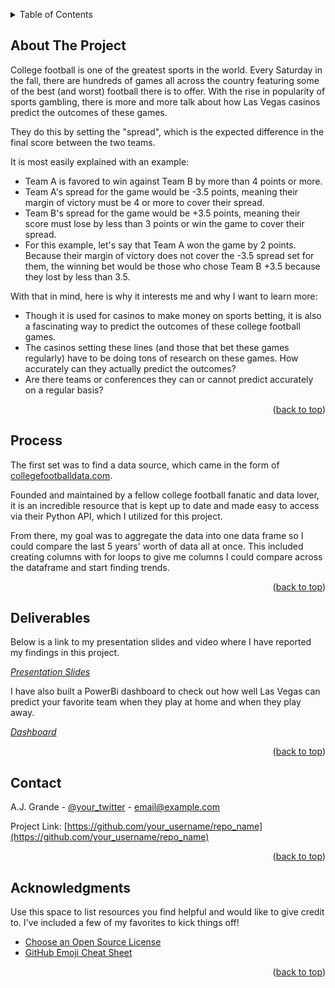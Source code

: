 <!-- Improved compatibility of back to top link: See: https://github.com/othneildrew/Best-README-Template/pull/73 -->
<a name="readme-top"></a>
<!--
*** Thanks for checking out the Best-README-Template. If you have a suggestion
*** that would make this better, please fork the repo and create a pull request
*** or simply open an issue with the tag "enhancement".
*** Don't forget to give the project a star!
*** Thanks again! Now go create something AMAZING! :D
-->



<!-- PROJECT SHIELDS -->
<!--
*** I'm using markdown "reference style" links for readability.
*** Reference links are enclosed in brackets [ ] instead of parentheses ( ).
*** See the bottom of this document for the declaration of the reference variables
*** for contributors-url, forks-url, etc. This is an optional, concise syntax you may use.
*** https://www.markdownguide.org/basic-syntax/#reference-style-links




<br />
<div align="center">

  <h2 align="center"> How accurate are predictions for college football games? </h2>

  <p align="center">
    A deep dive into the world of Las Vegas predicting college football games over the last 5 years.
    <br />
  </p>
</div>



<!-- TABLE OF CONTENTS -->
<details>
  <summary>Table of Contents</summary>
  <ol>
    <li><a href="#about-the-project">About The Project</a></li>
    <li><a href="#process">Process</a></li>
    <li><a href="#deliverables">Deliverables</a></li>
    <li><a href="#contact">Contact</a></li>
    <li><a href="#acknowledgments">Acknowledgments</a></li>
  </ol>
</details>



<!-- ABOUT THE PROJECT -->
## About The Project

College football is one of the greatest sports in the world. Every Saturday in the fall, there are hundreds of games all across the country featuring some of the best (and worst) football there is to offer. With the rise in popularity of sports gambling, there is more and more talk about how Las Vegas casinos predict the outcomes of these games.

They do this by setting the "spread", which is the expected difference in the final score between the two teams. 

It is most easily explained with an example:
* Team A is favored to win against Team B by more than 4 points or more.
* Team A's spread for the game would be -3.5 points, meaning their margin of victory must be 4 or more to cover their spread.
* Team B's spread for the game would be +3.5 points, meaning their score must lose by less than 3 points or win the game to cover their spread.
* For this example, let's say that Team A won the game by 2 points. Because their margin of victory does not cover the -3.5 spread set for them, the winning bet would be those who chose Team B +3.5 because they lost by less than 3.5.

With that in mind, here is why it interests me and why I want to learn more:
* Though it is used for casinos to make money on sports betting, it is also a fascinating way to predict the outcomes of these college football games. 
* The casinos setting these lines (and those that bet these games regularly) have to be doing tons of research on these games. How accurately can they actually predict the outcomes?
* Are there teams or conferences they can or cannot predict accurately on a regular basis?

<p align="right">(<a href="#readme-top">back to top</a>)</p>



<!-- Process -->
## Process

The first set was to find a data source, which came in the form of [collegefootballdata.com](https://collegefootballdata.com/).

Founded and maintained by a fellow college football fanatic and data lover, it is an incredible resource that is kept up to date and made easy to access via their Python API, which I utilized for this project.

From there, my goal was to aggregate the data into one data frame so I could compare the last 5 years' worth of data all at once. This included creating columns with for loops to give me columns I could compare across the dataframe and start finding trends.

<p align="right">(<a href="#readme-top">back to top</a>)</p>



<!-- Deliverables -->
## Deliverables

Below is a link to my presentation slides and video where I have reported my findings in this project.

_[Presentation Slides](https://www.canva.com/design/DAFyOAern8k/ueN7V9QsyQEQEhL0gTomBg/view?utm_content=DAFyOAern8k&utm_campaign=designshare&utm_medium=link&utm_source=editor)_

I have also built a PowerBi dashboard to check out how well Las Vegas can predict your favorite team when they play at home and when they play away.

_[Dashboard](https://example.com)_

<p align="right">(<a href="#readme-top">back to top</a>)</p>


<!-- CONTACT -->
## Contact

A.J. Grande - [@your_twitter](https://twitter.com/your_username) - email@example.com

Project Link: [https://github.com/your_username/repo_name](https://github.com/your_username/repo_name)

<p align="right">(<a href="#readme-top">back to top</a>)</p>



<!-- ACKNOWLEDGMENTS -->
## Acknowledgments

Use this space to list resources you find helpful and would like to give credit to. I've included a few of my favorites to kick things off!

* [Choose an Open Source License](https://choosealicense.com)
* [GitHub Emoji Cheat Sheet](https://www.webpagefx.com/tools/emoji-cheat-sheet)


<p align="right">(<a href="#readme-top">back to top</a>)</p>
